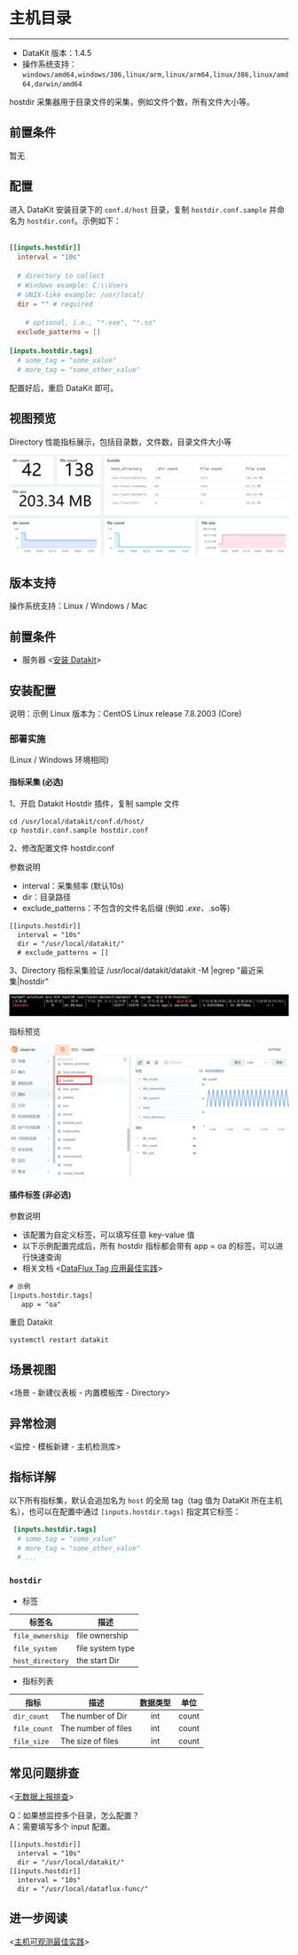 
# 主机目录
---

- DataKit 版本：1.4.5
- 操作系统支持：`windows/amd64,windows/386,linux/arm,linux/arm64,linux/386,linux/amd64,darwin/amd64`

hostdir 采集器用于目录文件的采集，例如文件个数，所有文件大小等。

## 前置条件

暂无

## 配置

进入 DataKit 安装目录下的 `conf.d/host` 目录，复制 `hostdir.conf.sample` 并命名为 `hostdir.conf`。示例如下：

```toml

[[inputs.hostdir]]
  interval = "10s"

  # directory to collect
  # Windows example: C:\\Users
  # UNIX-like example: /usr/local/
  dir = "" # required

	# optional, i.e., "*.exe", "*.so"
  exclude_patterns = []

[inputs.hostdir.tags]
  # some_tag = "some_value"
  # more_tag = "some_other_value"
```

配置好后，重启 DataKit 即可。

## 视图预览

Directory 性能指标展示，包括目录数，文件数，目录文件大小等

![image](imgs/input-directory-1.png)

## 版本支持

操作系统支持：Linux / Windows / Mac

## 前置条件

- 服务器 <[安装 Datakit](../datakit/datakit-install.md)>

## 安装配置

说明：示例 Linux 版本为：CentOS Linux release 7.8.2003 (Core)
### 部署实施

(Linux / Windows 环境相同)

#### 指标采集 (必选)

1、开启 Datakit Hostdir 插件，复制 sample 文件
```
cd /usr/local/datakit/conf.d/host/
cp hostdir.conf.sample hostdir.conf
```

2、修改配置文件 hostdir.conf

参数说明

- interval：采集频率 (默认10s)
- dir：目录路径
- exclude_patterns：不包含的文件名后缀 (例如 *.exe、*.so等)
```
[[inputs.hostdir]]
  interval = "10s"
  dir = "/usr/local/datakit/"
  # exclude_patterns = []
```

3、Directory 指标采集验证  /usr/local/datakit/datakit -M |egrep "最近采集|hostdir"

![image](imgs/input-directory-2.png)

指标预览

![image](imgs/input-directory-3.png)

#### 插件标签 (非必选)

参数说明

- 该配置为自定义标签，可以填写任意 key-value 值
- 以下示例配置完成后，所有 hostdir 指标都会带有 app = oa 的标签，可以进行快速查询
- 相关文档 <[DataFlux Tag 应用最佳实践](../best-practices/guance-skill/tag.md)>

```
# 示例
[inputs.hostdir.tags]
   app = "oa"
```

重启 Datakit

```
systemctl restart datakit
```

## 场景视图

<场景 - 新建仪表板 - 内置模板库 - Directory>

## 异常检测

<监控 - 模板新建 - 主机检测库>

## 指标详解

以下所有指标集，默认会追加名为 `host` 的全局 tag（tag 值为 DataKit 所在主机名），也可以在配置中通过 `[inputs.hostdir.tags]` 指定其它标签：

``` toml
 [inputs.hostdir.tags]
  # some_tag = "some_value"
  # more_tag = "some_other_value"
  # ...
```



### `hostdir`

-  标签


| 标签名 | 描述    |
|  ----  | --------|
|`file_ownership`|file ownership|
|`file_system`|file system type|
|`host_directory`|the start Dir|

- 指标列表


| 指标 | 描述| 数据类型 | 单位   |
| ---- |---- | :---:    | :----: |
|`dir_count`|The number of Dir|int|count|
|`file_count`|The number of files|int|count|
|`file_size`|The size of files|int|count|



## 常见问题排查

<[无数据上报排查](why-no-data.md)>

Q：如果想监控多个目录，怎么配置？<br />A：需要填写多个 input 配置。
```
[[inputs.hostdir]]
  interval = "10s"
  dir = "/usr/local/datakit/"
[[inputs.hostdir]]
  interval = "10s"
  dir = "/usr/local/dataflux-func/"

```

## 进一步阅读

<[主机可观测最佳实践](./best-practices/integrations/host.md)>
